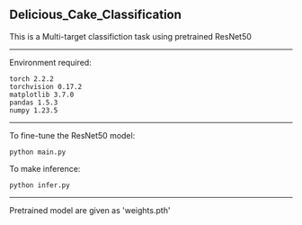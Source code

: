 ## Delicious_Cake_Classification

This is a Multi-target classifiction task using pretrained ResNet50

****
Environment required:
```angular2html
torch 2.2.2
torchvision 0.17.2
matplotlib 3.7.0
pandas 1.5.3
numpy 1.23.5
```
****
To fine-tune the ResNet50 model:
```angular2html
python main.py
```
To make inference:
```angular2html
python infer.py
```
****
Pretrained model are given as 'weights.pth'